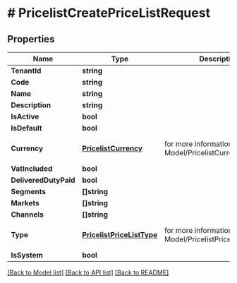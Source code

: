 # # PricelistCreatePriceListRequest


## Properties 


Name | Type | Description | Notes
------------ | ------------- | ------------- | -------------
**TenantId**| **string** |   | [optional]
**Code**| **string** |   | [optional]
**Name**| **string** |   | [optional]
**Description**| **string** |   | [optional]
**IsActive**| **bool** |   | [optional]
**IsDefault**| **bool** |   | [optional]
**Currency**| [**PricelistCurrency**](PricelistCurrency.md) |  for more information please, see Model/PricelistCurrency.php  | [optional] [default to XXX]
**VatIncluded**| **bool** |   | [optional]
**DeliveredDutyPaid**| **bool** |   | [optional]
**Segments**| **[]string** |   | [optional]
**Markets**| **[]string** |   | [optional]
**Channels**| **[]string** |   | [optional]
**Type**| [**PricelistPriceListType**](PricelistPriceListType.md) |  for more information please, see Model/PricelistPriceListType.php  | [optional] [default to UNKNOWN]
**IsSystem**| **bool** |   | [optional]


[[Back to Model list]](../../README.md#models) [[Back to API list]](../../README.md#endpoints) [[Back to README]](../../README.md)

